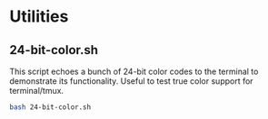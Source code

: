 # Utilities

## 24-bit-color.sh

This script echoes a bunch of 24-bit color codes to the terminal to demonstrate
its functionality. Useful to test true color support for terminal/tmux.

```sh
bash 24-bit-color.sh
```
